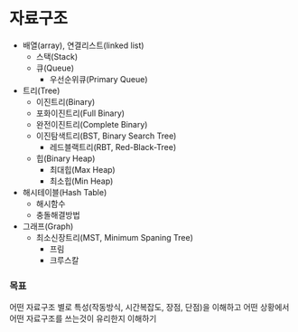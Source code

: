 # 자료구조

- 배열(array), 연결리스트(linked list)
  - 스택(Stack) 
  - 큐(Queue)
    - 우선순위큐(Primary Queue)
- 트리(Tree)
  - 이진트리(Binary)
  - 포화이진트리(Full Binary)
  - 완전이진트리(Complete Binary)
  - 이진탐색트리(BST, Binary Search Tree)
    - 레드블랙트리(RBT, Red-Black-Tree)
  - 힙(Binary Heap)
    - 최대힙(Max Heap)
    - 최소힙(Min Heap)
- 해시테이블(Hash Table)
  - 해시함수
  - 충돌해결방법
- 그래프(Graph)
  - 최소신장트리(MST, Minimum Spaning Tree)
    - 프림
    - 크루스칼



### 목표

어떤 자료구조 별로 특성(작동방식, 시간복잡도, 장점, 단점)을 이해하고 어떤 상황에서 어떤 자료구조를 쓰는것이 유리한지 이해하기